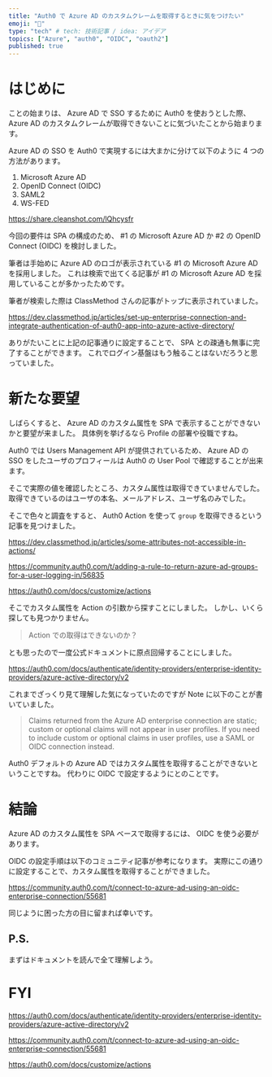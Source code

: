 ```yaml
---
title: "Auth0 で Azure AD のカスタムクレームを取得するときに気をつけたい"
emoji: "🔑"
type: "tech" # tech: 技術記事 / idea: アイデア
topics: ["Azure", "auth0", "OIDC", "oauth2"]
published: true
---
```


# はじめに

ことの始まりは、 Azure AD で SSO するために Auth0 を使おうとした際、 Azure AD のカスタムクレームが取得できないことに気づいたことから始まります。

Azure AD の SSO を Auth0 で実現するには大まかに分けて以下のように 4 つの方法があります。

1. Microsoft Azure AD
1. OpenID Connect (OIDC)
1. SAML2
1. WS-FED

https://share.cleanshot.com/lQhcysfr

今回の要件は SPA の構成のため、 #1 の Microsoft Azure AD か #2 の OpenID Connect (OIDC) を検討しました。

筆者は手始めに Azure AD のロゴが表示されている #1 の Microsoft Azure AD を採用しました。
これは検索で出てくる記事が #1 の Microsoft Azure AD を採用していることが多かったためです。

筆者が検索した際は ClassMethod さんの記事がトップに表示されていました。

https://dev.classmethod.jp/articles/set-up-enterprise-connection-and-integrate-authentication-of-auth0-app-into-azure-active-directory/

ありがたいことに上記の記事通りに設定することで、 SPA との疎通も無事に完了することができます。
これでログイン基盤はもう触ることはないだろうと思っていました。

# 新たな要望

しばらくすると、 Azure AD のカスタム属性を SPA で表示することができないかと要望が来ました。
具体例を挙げるなら Profile の部署や役職ですね。

Auth0 では Users Management API が提供されているため、 Azure AD の SSO をしたユーザのプロフィールは Auth0 の User Pool で確認することが出来ます。

そこで実際の値を確認したところ、カスタム属性は取得できていませんでした。
取得できているのはユーザの本名、メールアドレス、ユーザ名のみでした。

そこで色々と調査をすると、 Auth0 Action を使って `group` を取得できるという記事を見つけました。

https://dev.classmethod.jp/articles/some-attributes-not-accessible-in-actions/

https://community.auth0.com/t/adding-a-rule-to-return-azure-ad-groups-for-a-user-logging-in/56835

https://auth0.com/docs/customize/actions

そこでカスタム属性を Action の引数から探すことにしました。
しかし、いくら探しても見つかりません。

> Action での取得はできないのか？

とも思ったので一度公式ドキュメントに原点回帰することにしました。

https://auth0.com/docs/authenticate/identity-providers/enterprise-identity-providers/azure-active-directory/v2

これまでざっくり見て理解した気になっていたのですが Note に以下のことが書いていました。

> Claims returned from the Azure AD enterprise connection are static; custom or optional claims will not appear in user profiles. If you need to include custom or optional claims in user profiles, use a SAML or OIDC connection instead.

Auth0 デフォルトの Azure AD ではカスタム属性を取得することができないということですね。
代わりに OIDC で設定するようにとのことです。

# 結論

Azure AD のカスタム属性を SPA ベースで取得するには、 OIDC を使う必要があります。

OIDC の設定手順は以下のコミュニティ記事が参考になります。
実際にこの通りに設定することで、カスタム属性を取得することができました。

https://community.auth0.com/t/connect-to-azure-ad-using-an-oidc-enterprise-connection/55681

同じように困った方の目に留まれば幸いです。

## P.S.

まずはドキュメントを読んで全て理解しよう。

# FYI

https://auth0.com/docs/authenticate/identity-providers/enterprise-identity-providers/azure-active-directory/v2

https://community.auth0.com/t/connect-to-azure-ad-using-an-oidc-enterprise-connection/55681


https://auth0.com/docs/customize/actions